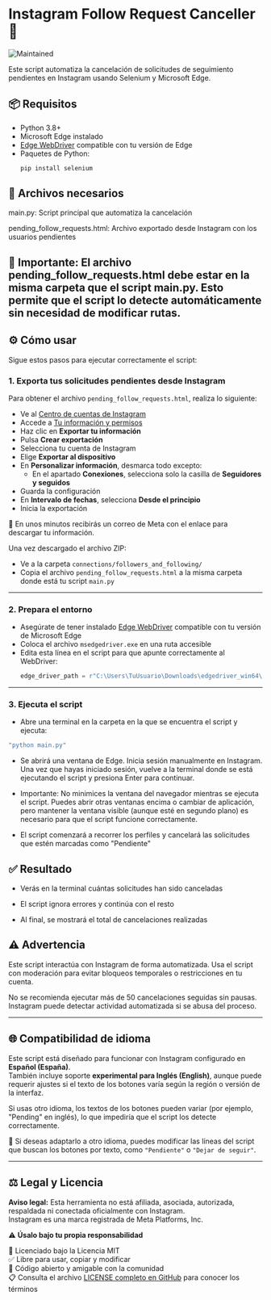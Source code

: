 # Instagram Follow Request Canceller 🚫
![Maintained](https://img.shields.io/badge/maintained-yes-brightgreen)

Este script automatiza la cancelación de solicitudes de seguimiento pendientes en Instagram usando Selenium y Microsoft Edge.

## 📦 Requisitos

- Python 3.8+
- Microsoft Edge instalado
- [Edge WebDriver](https://developer.microsoft.com/en-us/microsoft-edge/tools/webdriver/) compatible con tu versión de Edge
- Paquetes de Python:
  ```bash
  pip install selenium


## 📁 Archivos necesarios
main.py: Script principal que automatiza la cancelación

pending_follow_requests.html: Archivo exportado desde Instagram con los usuarios pendientes

## 📌 Importante: El archivo pending_follow_requests.html debe estar en la misma carpeta que el script main.py. Esto permite que el script lo detecte automáticamente sin necesidad de modificar rutas.

## ⚙️ Cómo usar

Sigue estos pasos para ejecutar correctamente el script:

### 1. Exporta tus solicitudes pendientes desde Instagram

Para obtener el archivo `pending_follow_requests.html`, realiza lo siguiente:

- Ve al [Centro de cuentas de Instagram](https://accountscenter.instagram.com/?theme=dark&entry_point=app_settings)  
- Accede a [Tu información y permisos](https://accountscenter.instagram.com/info_and_permissions/?theme=dark)  
- Haz clic en **Exportar tu información**
- Pulsa **Crear exportación**
- Selecciona tu cuenta de Instagram
- Elige **Exportar al dispositivo**
- En **Personalizar información**, desmarca todo excepto:
  - En el apartado **Conexiones**, selecciona solo la casilla de **Seguidores y seguidos**
- Guarda la configuración
- En **Intervalo de fechas**, selecciona **Desde el principio**
- Inicia la exportación

📧 En unos minutos recibirás un correo de Meta con el enlace para descargar tu información.

Una vez descargado el archivo ZIP:

- Ve a la carpeta `connections/followers_and_following/`
- Copia el archivo `pending_follow_requests.html` a la misma carpeta donde está tu script `main.py`

---

### 2. Prepara el entorno

- Asegúrate de tener instalado [Edge WebDriver](https://developer.microsoft.com/en-us/microsoft-edge/tools/webdriver/) compatible con tu versión de Microsoft Edge
- Coloca el archivo `msedgedriver.exe` en una ruta accesible
- Edita esta línea en el script para que apunte correctamente al WebDriver:
  ```python
  edge_driver_path = r"C:\Users\TuUsuario\Downloads\edgedriver_win64\msedgedriver.exe"

---

### 3. Ejecuta el script

- Abre una terminal en la carpeta en la que se encuentra el script y ejecuta:
```bash
"python main.py"
```
- Se abrirá una ventana de Edge. Inicia sesión manualmente en Instagram. Una vez que hayas iniciado sesión, vuelve a la terminal donde se está ejecutando el script y presiona Enter para continuar.

- Importante: No minimices la ventana del navegador mientras se ejecuta el script. Puedes abrir otras ventanas encima o cambiar de aplicación, pero mantener la ventana visible (aunque esté en segundo plano) es necesario para que el script funcione correctamente.

- El script comenzará a recorrer los perfiles y cancelará las solicitudes que estén marcadas como "Pendiente"

## ✅ Resultado
- Verás en la terminal cuántas solicitudes han sido canceladas

- El script ignora errores y continúa con el resto

- Al final, se mostrará el total de cancelaciones realizadas

## ⚠️ Advertencia
Este script interactúa con Instagram de forma automatizada. Usa el script con moderación para evitar bloqueos temporales o restricciones en tu cuenta.

No se recomienda ejecutar más de 50 cancelaciones seguidas sin pausas. Instagram puede detectar actividad automatizada si se abusa del proceso.

---

## 🌐 Compatibilidad de idioma

Este script está diseñado para funcionar con Instagram configurado en **Español (España)**.  
También incluye soporte **experimental para Inglés (English)**, aunque puede requerir ajustes si el texto de los botones varía según la región o versión de la interfaz.

Si usas otro idioma, los textos de los botones pueden variar (por ejemplo, "Pending" en inglés), lo que impediría que el script los detecte correctamente.

📌 Si deseas adaptarlo a otro idioma, puedes modificar las líneas del script que buscan los botones por texto, como `"Pendiente"` o `"Dejar de seguir"`.

---

## ⚖️ Legal y Licencia

**Aviso legal:** Esta herramienta no está afiliada, asociada, autorizada, respaldada ni conectada oficialmente con Instagram.  
Instagram es una marca registrada de Meta Platforms, Inc.

⚠️ **Úsalo bajo tu propia responsabilidad**

📜 Licenciado bajo la Licencia MIT  
✅ Libre para usar, copiar y modificar  
🤝 Código abierto y amigable con la comunidad  
📋 Consulta el archivo [LICENSE completo en GitHub](https://github.com/Kl4rkx/Instagram-Follow-Request-Canceller-/blob/main/LICENSE) para conocer los términos
